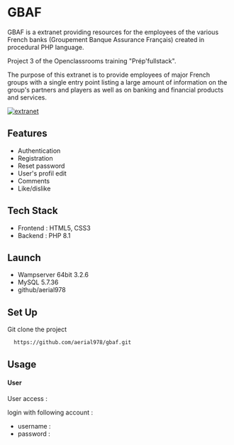 # GBAF

GBAF is a extranet providing resources for the employees of the various French banks (Groupement Banque Assurance Français) created in procedural PHP language.

Project 3 of the Openclassrooms training "Prép'fullstack".

The purpose of this extranet is to provide employees of major French groups with a single entry point listing a large amount of information on the group's partners and players as well as on banking and financial products and services.

[![extranet](https://img.shields.io/badge/extranet-000?style=for-the-badge&logo=ko-fi&logoColor=white)]()

## Features

* Authentication
* Registration
* Reset password
* User's profil edit
* Comments
* Like/dislike

## Tech Stack

* Frontend : HTML5, CSS3
* Backend : PHP 8.1

## Launch

*  Wampserver 64bit 3.2.6
*  MySQL 5.7.36
*  github/aerial978

## Set Up

Git clone the project

```bash
  https://github.com/aerial978/gbaf.git
```

## Usage

#### User

User access :

login with following account : 

  *  username : 
  *  password : 

